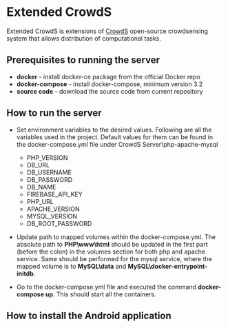 # Extended CrowdS

Extended CrowdS is extensions of [CrowdS](https://bitbucket.org/jowalle/crowds/src/master/) open-source crowdsensing system that allows distribution of computational tasks.

## Prerequisites to running the server
* **docker** - install docker-ce package from the official Docker repo
* **docker-compose** - install docker-compose, minimum version 3.2
* **source code** - download the source code from current repository

## How to run the server
* Set environment variables to the desired values. Following are all the variables used in the project. Default values for them can be found in the docker-compose.yml file under CrowdS Server\php-apache-mysql
    * PHP_VERSION
    * DB_URL
    * DB_USERNAME
    * DB_PASSWORD
    * DB_NAME
    * FIREBASE_API_KEY
    * PHP_URL
    * APACHE_VERSION
    * MYSQL_VERSION
    * DB_ROOT_PASSWORD

* Update path to mapped volumes within the docker-compose.yml. The absolute path to **PHP\www\html** should be updated in the first part (before the colon) in the volumes section for both php and apache service.
Same should be performed for the mysql service, where the mapped volume is to **MySQL\data** and **MySQL\docker-entrypoint-initdb**.

* Go to the docker-compose.yml file and executed the command **docker-compose up**. This should start all the containers.

## How to install the Android application



